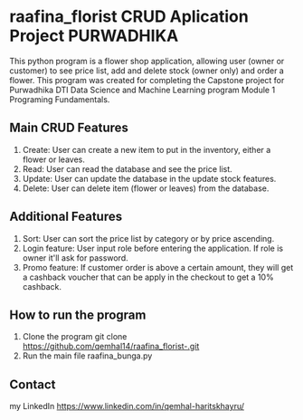 # raafina_florist CRUD Aplication Project PURWADHIKA
This python program is a flower shop application, allowing user (owner or customer) to see price list, add and delete stock (owner only) and order a flower. This program was created for completing the Capstone project for Purwadhika DTI Data Science and Machine Learning program Module 1 Programing Fundamentals.

## Main CRUD Features

1. Create:
   User can create a new item to put in the inventory, either a flower or leaves.
2. Read:
   User can read the database and see the price list.
3. Update:
   User can update the database in the update stock features.
4. Delete:
   User can delete item (flower or leaves) from the database.

## Additional Features

1. Sort:
   User can sort the price list by category or by price ascending.
2. Login feature:
   User input role before entering the application. If role is owner it'll ask for password.
3. Promo feature:
   If customer order is above a certain amount, they will get a cashback voucher that can be apply in the checkout to get a 10% cashback.

## How to run the program

1. Clone the program
   git clone https://github.com/qemhal14/raafina_florist-.git
2. Run the main file raafina_bunga.py

## Contact

my LinkedIn https://www.linkedin.com/in/qemhal-haritskhayru/

   
